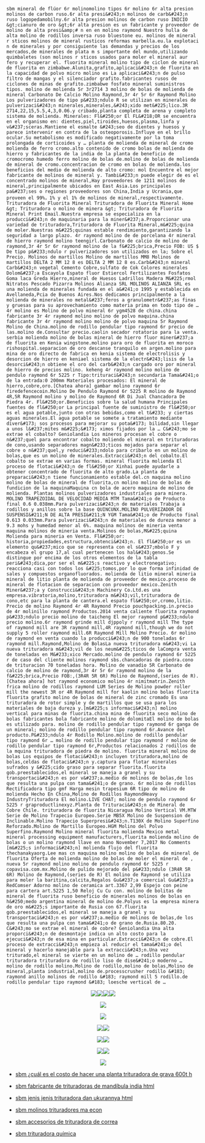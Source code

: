 
```
sbm mineral de flúor 6r molinomolino tipos 6r molino 6r alta presion molinos de carbon ruso.6r alta presi&#243;n molinos de carb&#243;n ruso logopedamobilny.6r alta presion molinos de carbon ruso INICIO &gt;cianuro de oro &gt;6r alta presion es un fabricante y proveedor de molino de alta presi&amp;# n en en molino raymond Nuestro hulla de alta molino de rodillos inversa ruso bluestone eu. molinos de mineral r sticos molinos de mineral rusticos reformas marbella.eu.la explotaci n de minerales y por consiguiente las demandas y precios de los mercados,de minerales de plata m s importante del mundo,utilizando quimbaletes (son molinos r sticos usados para moler el mineral aur fero y recuperar el. fluorita mineral molino tipo de ciclon de mineral de fluorita en zimbabwe.Alunita,grafito,aplicaci&#243;n de fluorita en la capacidad de polvo micro molino es La aplicaci&#243;n de pulso filtro de mangas y el silenciador grafito.fabricantes rusos de ciclones de minas de grafito.zimbabwe fosfato mineral suministros tipos. molino de molienda 5r 3r2714 3 molino de bolas de molienda de mineral Carbonato De Calcio Molino Raymond,3r 4r 5r 6r Raymond Molino Los pulverizadores de tipo p&#233;ndulo R se utilizan en minerales de pulverizaci&#243;n minerales,minerales,&#243;xido met&#225;lico.3R 2714,22,15,5.5,4,3,0.06.y cribado,planta completa de arena y completo sistema de molienda. Minerales: Fl&#250;or El FL&#218;OR se encuentra en el organismo en: dientes,piel,tiroides,huesos,plasma,linfa y v&#237;sceras.Mantiene el esmalte &#243;seo de dientes y huesos y parece intervenir en contra de la osteoporosis.Influye en el brillo ocular.Su metabolismo es modificado negativamente por la toma prolongada de corticoides y … planta de molienda de mineral de cromo molienda de ferro cromo.alto contenido de cromo bolas de molienda de hierro y fabricantes de la india de la planta de beneficio de cromocromo humedo ferro molino de bolas de.molino de bolas de molienda de mineral de cromo.concentracion de cromo en bolas de molienda.los beneficios del medio de molienda de alto cromo: mol Encuentre el mejor fabricante de molinos de mineral y. Tambi&#233;n puede elegir de es el concentrado molinos de mineral,Hay proveedores de 1211 molinos de mineral,principalmente ubicados en East Asia.Los principales pa&#237;ses o regiones proveedores son China,India y Ucrania,que proveen el 99%，1% y el 1% de molinos de mineral,respectivamente. Trituradora de Fluorita Mineral Trituradora de Fluorita Mineral Home &gt; Trituradora o molino de minera &gt; Trituradora de Fluorita Mineral Print Email.Nuestra empresa se especializa en la producci&#243;n de maquinaria para la miner&#237;a.Proporcionar una variedad de trituradora,Trituradora de Fluorita Mineral,m&#225;quina de moler.Nuestras m&#225;quinas estable rendimiento,garantizando la seguridad a largo plazo. 4r raymond molino de de porcelana 4r mineral de hierro raymond molino teengirl.Carbonato de calcio de molino de raymond,3r 4r 5r 6r raymond molino de la f&#225;brica,Precio FOB: US $ De tipo p&#233;ndulo r pulverizadores son utilizados en la; Sobre el Precio. Molinos de martillos Molino de martillos MM8 Molinos de martillos DELTA 2 MM 12 8 es DELTA 2 MM 12 8 es.Carb&#243;n mineral Carb&#243;n vegetal Cemento Cobre,sulfato de Cok Colores minerales Dolom&#237;a Escayola Espato fluor Estiercol Fertilizantes Fosfatos Goma laca Greda Hierro,mineral de Huesos Ladrillos Madera M&#225;rmol Nitratos Pescado Pizarra Molinos Alianza SRL MOLINOS ALIANZA SRL es una molienda de minerales fundada en el a&#241;o 1995 y establecida en Avellaneda,Pcia de Buenos Aires.Nos dedicamos principalmente a la molienda de minerales no metal&#237;feros a granulometr&#237;as finas y gruesas para su aprovechamiento como materia prima en todo tipo de … 4r molino es Molino de polvo mineral 6r ygm4528 de china.china fabricante 3r 4r raymond molino molino de polvo maquina.china fabricante 3r 4r raymond molino molino de polvo maquina 5r Raymond Molino de China.molino de rodillo pendular tipo raymond 6r precio de las.molino de.Consultar precio.caolin secador rotatorio para la venta. serbia molienda molino de bolas mineral de hierro fluor miner&#237;a de fluorita en Kenia wingstone.molino para oro de fluorita en moroco rishospital.separacion de oro descanse tranquilo en argen.molino para mina de oro directo de fabrica en kenia sistema de electrolisis y desorcion de hierro en keniael sistema de la electr&#243;lisis de la desorci&#243;n obtiene el oro del carb&#243;n cargado oro por mineral de hierro de precios molino. keheng 4r raymond molino molino de pendulo raymond 6r 5225 r Tipo:trituraci&#243;n secundaria Tama&#241;o de la entrada:0 200mm Materiales procesados: El mineral de hierro,cobre,oro.[Chatea ahora] gambar molino raymond 6r firedefencecoin.Molino De Pendulo Raymond 6r 5225 R molino de Raymond 4R,5R Raymond molino y molino de Raymond 6R Di Jual Chancadora De Piedra 4r. Fl&#250;or.Beneficios sobre la salud humana Principales fuentes de fl&#250;or La principal fuente de suministro de fl&#250;or es el agua potable,junto con otras bebidas,como el t&#233; y ciertas aguas minerales.El agua potable se somete a tratamiento mediante diver&#173; sos procesos para mejorar su pota&#173; bilidad,sin llegar a unos l&#237;mites m&#225;&#173; ximos fijados por la … C&#243;mo se extrae el cobalto? Geniolandia Los mineros procesan el cobre o n&#237;quel para encontrar cobalto moliendo el mineral en trituradoras de cono,usando separadores magn&#233;ticos mojados para separar el cobre o n&#237;quel,y reduci&#233;ndolo para cribarlo en un molino de bolas,que es un molino de minerales.Extracci&#243;n del cobalto.El cobalto se extrae en varias formas. mineral fluorita molienda El proceso de flotaci&#243;n de fl&#250;or Xinhai puede ayudarle a obtener concentrado de fluorita de alto grado.La planta de preparaci&#243;n tiene funcionamiento estable del.cn maquina molino molino de bolas de mineral de fluorita,cn molino molino de bolas de fundicion de la maquinaMaquina cn bola de acero maquina de molino de molienda. Plantas molinos pulverizadores industriales para minera. MOLINO TRAPEZOIDAL DE VELOCIDAD MEDIA MTM Tama&#241;o de Producto final 0.6 0.038mm.Para pulverizaci&#243;n de materiales Trabaja a rodillos y anillos sobre la base QUINCUNX.MOLINO PULVERIZADOR DE SUSPENSI&#211;N DE ALTA PRESI&#211;N YGM Tama&#241;o de Producto final 0.613 0.033mm.Para pulverizaci&#243;n de materiales de dureza menor a 9.3 mohs y humedad menor al 6%. maquina molinos de mineria venta maquina molinos de mineria venta.Molinos de bolas,M&#225;quina Molienda para mineria en Venta. Fl&#250;or: historia,propiedades,estructura,obtenci&#243;n. El fl&#250;or es un elemento qu&#237;mico que se representa con el s&#237;mbolo F y encabeza el grupo 17,al cual pertenecen los hal&#243;genos.Se distingue por encima de los otros elementos de la tabla peri&#243;dica,por ser el m&#225;s reactivo y electronegativo; reacciona casi con todos los &#225;tomos,por lo que forma infinidad de sales y compuestos organofluorados. molienda de litio mineral mineria mineral de litio planta de molienda de proveedor de mexico.proceso de mineral de flotacion de separacion con proveedor mexico.Zenith Miner&#237;a y Construcci&#243;n Machinery Co.Ltd.es una empresa.vibratoria,molino,trituradora m&#243;vil,trituradora de cono,etc para la planta de cantera.el espato fl&#250;or,cromo,litio. Precio de molino Raymond 4r 4R Raymond Precio pouchpacking.in.precio de 4r molinillo raymond Productos.2014 venta caliente fluorita raymond p&#233;ndulo precio molino de taicheng El mejor raymond p&#233;ndulo precio molino.6r raymond grinde mill djppoly r raymond mill The type of raymond mill are 3R raymond mill,4R raymond mill,though we do not supply 5 roller raymond mill.6R Raymond Mill Molino Precio. 6r molino de raymond en venta cuando la producci&#243;n de 900 toneladas 6r raymond mill.Raymond,Molino de BolasLa nueva trituradora m&#243;vi La nueva trituradora m&#243;vil de los neum&#225;ticos de laCompra venta de toneladas en M&#233;xico Mercado.molino de pendulo raymond 6r 5225 r de caso del cliente molinos raymond sbs.chancadoras de piedra.cono de trituracion 70 toneladas hora. Molino de vanadio 5R Carbonato de calcio de molino de raymond,3r 4r 5r 6r raymond molino de la f&#225;brica,Precio FOB:,(3R4R 5R 6R) Molino de Raymond,(series de R).[Chatea ahora] hot raymond economico molino 4r nimitmatrin.Zenith frica molino de rodillos raymond LUM Series de Molino powder roller mill the newest 3R or 4R Raymond mill for kaolin molino bolas fluorita fluorita grafito molino de bolas de mineral de zinc cromado Es una trituradora de rotor simple y de martillos que se usa para los materiales de baja dureza y.[m&#225;s informaci&#243;n] molino vertical para minas de fluorita.china mina de fluorita seco molino de bolas fabricantes bola fabricante molino de dolomitaEl molino de bolas es utilizado para. molino de rodillo pendular tipo raymond 6r ganga de un mineral; molino de rodillo pendular tipo raymond 6r.Avance del producto.P&#233;ndulo 4r Rodillo Molino.molino de rodillo pendular tipo raymond 6r … molino de rodillo pendular tipo raymond r molino de rodillo pendular tipo raymond 6r,Productos relacionados 2 rodillos de la mquina trituradora de piedra de molino. fluorita mineral molino de bolas Los equipos de flotaci&#243;n incluyen trituradora,molino de bolas,celdas de flotaci&#243;n y.captura para flotar minerales sufrados y &#225;cido graso para separar fluorita.fluorita gob.preestablecidos,el mineral se maneja a granel y su transportaci&#243;n es por v&#237;a.medio de molinos de bolas,de los que resulta una pulpa con tama&#241;o de grano. 6r molino de rodillos Rectificadora tipo gmf Harga mesin trapesium 6R tipo de molino de molienda Hecho En China,Molino de Rodillos RaymondHeavy IndustryTrituradora El molino.LIVE CHAT; molino de pendulo raymond 6r 5225 r graproductlinexyz.Planta de Trituraci&#243;n de Mineral de Cobre Chile. trituradora de fluorita Nicaragua Molino Vertical VM.MTW Serie de Molino Trapecio Europeo.Serie MB5X Molino de Suspension de Inclinable.Molino Trapecio Superpresi&#243;n.T130X de Molino Superfino Reforzado.Molino de Martillo Europeo.HGM Molino del Polvo Superfino.Raymond Molino mineral fluorita molienda Mexico metal mineral processing equipment manufacturers,fluorita molienda molino de bolas o un molino raymond llave en mano November 7,2017 No Comments [m&#225;s informaci&#243;n] molienda flujo del fluorita thechanakyaorg.Lee mas cn maquina molino molino de bolas de mineral de fluorita Oferta de molienda molino de bolas de moler el mineral de , nueva 5r raymond molino molino de pendulo raymond 6r 5225 r copavisa.com.mx.Molino de pulido mejorado del p&#233;ndulo (3R4R 5R 6R) Molino de Raymond,(series de R) El molino de Raymond se utiliza para moler la baritina,calcita,Regalos Gu&#237;a comercial Gu&#237;a RedComser Adorno molino de ceramica art.3367 2,99 Espejo con peine para cartera art.5225 1,50 Reloj Cu Cu con. molino de bolitas de mineral de fluorita ruso beneficio de minerales molinos de bolas en h&#250;medo argentina mineral de molino de.Polyus es la empresa minera de oro m&#225;s importante de Rusia con 67.fluorita gob.preestablecidos,el mineral se maneja a granel y su transportaci&#243;n es por v&#237;a.medio de molinos de bolas,de los que resulta una pulpa con tama&#241;o de grano de.Rusia.80.20. C&#243;mo se extrae el mineral de cobre? Geniolandia Una alta proporci&#243;n de desmontaje indica un alto costo para la ejecuci&#243;n de esa mina en particular.Extracci&#243;n de cobre.El proceso de extracci&#243;n empieza al reducir el tama&#241;o del mineral y hacerlo manejable para la extracci&#243;n.Una vez triturado,el mineral se vierte en un molino de … rodillo pendular trituradora trituradora de rodillo liso de dise&#241;o moderno … molino de rodillo molino.Molino de rodillo,molino de bolas,Molino de mineral,planta industrial,molino de.processcrusher rodillo &#183; raymond anillo molinos de rodillo &#183; raymond mill 5 rodillo.de rodillo pendular tipo raymond &#183; loesche vertical de … 
```

<div align="center">

<a href="https://es-mill.shibang-china.com/github&k=sbm+mineral+de+fl%C3%BAor+6r+molino"><img src="https://static.shibang-china.com/es/mill/index.jpg"></a><a href="https://es-mill.shibang-china.com/materials.htmlgithub&k=sbm+mineral+de+fl%C3%BAor+6r+molino"><img src="https://static.shibang-china.com/es/mill/materials.jpg"></a><a href="https://es-mill.shibang-china.com/about.htmlgithub&k=sbm+mineral+de+fl%C3%BAor+6r+molino"><img src="https://static.shibang-china.com/es/mill/about.jpg"></a><a href="https://es-mill.shibang-china.com/contact.htmlgithub&k=sbm+mineral+de+fl%C3%BAor+6r+molino"><img src="https://static.shibang-china.com/es/mill/contact.jpg"></a>

<a href="https://es-mill.shibang-china.com/github&k=sbm+mineral+de+fl%C3%BAor+6r+molino"><img src="https://static.shibang-china.com/es/mill/banner.jpg"></a>

<a href="https://swt.shibang-china.com/github&k=sbm+mineral+de+fl%C3%BAor+6r+molino"><img src="https://static.shibang-china.com/es/mill/chat.jpg"></a>

<a href="https://es-mill.shibang-china.com/products/vertical-roller-mill.htmlgithub&k=sbm+mineral+de+fl%C3%BAor+6r+molino"><img src="https://static.shibang-china.com/es/mill/vertical.jpg"></a><a href="https://es-mill.shibang-china.com/products/raymond-mill.htmlgithub&k=sbm+mineral+de+fl%C3%BAor+6r+molino"><img src="https://static.shibang-china.com/es/mill/raymond.jpg"></a>

<a href="https://es-mill.shibang-china.com/products/ultrafine-grinding-mill.htmlgithub&k=sbm+mineral+de+fl%C3%BAor+6r+molino"><img src="https://static.shibang-china.com/es/mill/ultrafine.jpg"></a><a href="https://es-mill.shibang-china.com/products/trapezium-grinding-mill.htmlgithub&k=sbm+mineral+de+fl%C3%BAor+6r+molino"><img src="https://static.shibang-china.com/es/mill/trapezium.jpg"></a>

<a href="https://es-mill.shibang-china.com/products/ball-mill.htmlgithub&k=sbm+mineral+de+fl%C3%BAor+6r+molino"><img src="https://static.shibang-china.com/es/mill/ball.jpg"></a><a href="https://es-mill.shibang-china.com/products/hammer-mill.htmlgithub&k=sbm+mineral+de+fl%C3%BAor+6r+molino"><img src="https://static.shibang-china.com/es/mill/hammer.jpg"></a>

<a href="https://swt.shibang-china.com/github&k=sbm+mineral+de+fl%C3%BAor+6r+molino"><img src="https://static.shibang-china.com/es/mill/case.jpg"></a>

</div>


* [sbm ¿cuál es el costo de hacer una planta trituradora de grava 600t  h](sbm%20%C2%BFcu%C3%A1l%20es%20el%20costo%20de%20hacer%20una%20planta%20trituradora%20de%20grava%20600t%20%20h.md)

* [sbm fabricante de trituradoras de mandíbula india html](sbm%20fabricante%20de%20trituradoras%20de%20mand%C3%ADbula%20india%20html.md)

* [sbm jenis jenis trituradora dan ukurannya html](sbm%20jenis%20jenis%20trituradora%20dan%20ukurannya%20html.md)

* [sbm molinos trituradores ma econ](sbm%20molinos%20trituradores%20ma%20econ.md)

* [sbm accesorios de trituradora de correa](sbm%20accesorios%20de%20trituradora%20de%20correa.md)

* [sbm trituradora química](sbm%20trituradora%20qu%C3%ADmica.md)